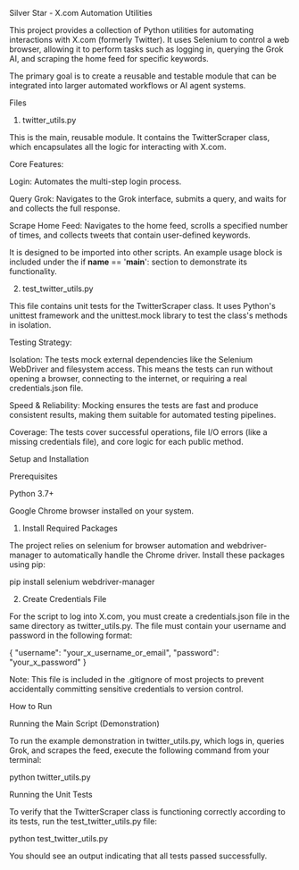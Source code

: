 Silver Star - X.com Automation Utilities

This project provides a collection of Python utilities for automating interactions with X.com (formerly Twitter). It uses Selenium to control a web browser, allowing it to perform tasks such as logging in, querying the Grok AI, and scraping the home feed for specific keywords.

The primary goal is to create a reusable and testable module that can be integrated into larger automated workflows or AI agent systems.

Files

1. twitter_utils.py

This is the main, reusable module. It contains the TwitterScraper class, which encapsulates all the logic for interacting with X.com.

Core Features:

Login: Automates the multi-step login process.

Query Grok: Navigates to the Grok interface, submits a query, and waits for and collects the full response.

Scrape Home Feed: Navigates to the home feed, scrolls a specified number of times, and collects tweets that contain user-defined keywords.

It is designed to be imported into other scripts. An example usage block is included under the if __name__ == '__main__': section to demonstrate its functionality.

2. test_twitter_utils.py

This file contains unit tests for the TwitterScraper class. It uses Python's unittest framework and the unittest.mock library to test the class's methods in isolation.

Testing Strategy:

Isolation: The tests mock external dependencies like the Selenium WebDriver and filesystem access. This means the tests can run without opening a browser, connecting to the internet, or requiring a real credentials.json file.

Speed & Reliability: Mocking ensures the tests are fast and produce consistent results, making them suitable for automated testing pipelines.

Coverage: The tests cover successful operations, file I/O errors (like a missing credentials file), and core logic for each public method.

Setup and Installation

Prerequisites

Python 3.7+

Google Chrome browser installed on your system.

1. Install Required Packages

The project relies on selenium for browser automation and webdriver-manager to automatically handle the Chrome driver. Install these packages using pip:

pip install selenium webdriver-manager


2. Create Credentials File

For the script to log into X.com, you must create a credentials.json file in the same directory as twitter_utils.py. The file must contain your username and password in the following format:

{
    "username": "your_x_username_or_email",
    "password": "your_x_password"
}


Note: This file is included in the .gitignore of most projects to prevent accidentally committing sensitive credentials to version control.

How to Run

Running the Main Script (Demonstration)

To run the example demonstration in twitter_utils.py, which logs in, queries Grok, and scrapes the feed, execute the following command from your terminal:

python twitter_utils.py


Running the Unit Tests

To verify that the TwitterScraper class is functioning correctly according to its tests, run the test_twitter_utils.py file:

python test_twitter_utils.py


You should see an output indicating that all tests passed successfully.